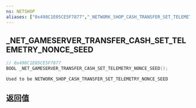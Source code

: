```yaml
---
ns: NETSHOP
aliases: ["0x498C1E05CE5F7877","_NETWORK_SHOP_CASH_TRANSFER_SET_TELEMETRY_NONCE_SEED"]
---
```

## _NET_GAMESERVER_TRANSFER_CASH_SET_TELEMETRY_NONCE_SEED

```c
// 0x498C1E05CE5F7877
BOOL _NET_GAMESERVER_TRANSFER_CASH_SET_TELEMETRY_NONCE_SEED();
```

```
Used to be NETWORK_SHOP_CASH_TRANSFER_SET_TELEMETRY_NONCE_SEED
```

## 返回值
